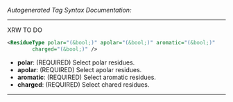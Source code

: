 _Autogenerated Tag Syntax Documentation:_

---
XRW TO DO

```xml
<ResidueType polar="(&bool;)" apolar="(&bool;)" aromatic="(&bool;)"
        charged="(&bool;)" />
```

-   **polar**: (REQUIRED) Select polar residues.
-   **apolar**: (REQUIRED) Select apolar residues.
-   **aromatic**: (REQUIRED) Select aromatic residues.
-   **charged**: (REQUIRED) Select chared residues.

---
